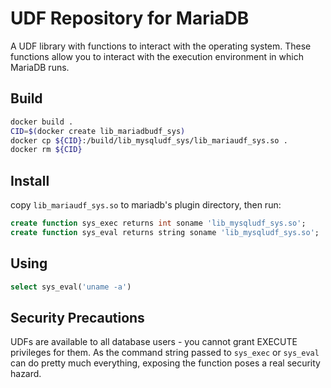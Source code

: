 # UDF Repository for MariaDB

A UDF library with functions to interact with the operating system. These functions allow you to interact with the execution environment in which MariaDB runs.

## Build

```bash
docker build .
CID=$(docker create lib_mariadbudf_sys)
docker cp ${CID}:/build/lib_mysqludf_sys/lib_mariaudf_sys.so .
docker rm ${CID}
```

## Install

copy `lib_mariaudf_sys.so` to mariadb's plugin directory, then run:

```sql
create function sys_exec returns int soname 'lib_mysqludf_sys.so';
create function sys_eval returns string soname 'lib_mysqludf_sys.so';
```

## Using

```sql
select sys_eval('uname -a')
```

## Security Precautions

UDFs are available to all database users - you cannot grant EXECUTE privileges for them.
As the command string passed to `sys_exec` or `sys_eval` can do pretty much everything,
exposing the function poses a real security hazard.
